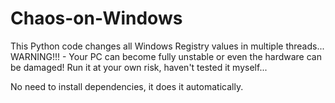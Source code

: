 # Chaos-on-Windows
This Python code changes all Windows Registry values in multiple threads... WARNING!!! - Your PC can become fully unstable or even the hardware can be damaged! Run it at your own risk, haven't tested it myself...

No need to install dependencies, it does it automatically.
